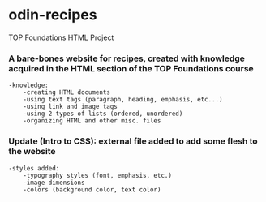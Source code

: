 # odin-recipes
TOP Foundations HTML Project

### A bare-bones website for recipes, created with knowledge acquired in the HTML section of the TOP Foundations course

    -knowledge:
        -creating HTML documents
        -using text tags (paragraph, heading, emphasis, etc...)
        -using link and image tags
        -using 2 types of lists (ordered, unordered)
        -organizing HTML and other misc. files

### Update (Intro to CSS): external file added to add some flesh to the website
    
    -styles added:
        -typography styles (font, emphasis, etc.)
        -image dimensions
        -colors (background color, text color)

